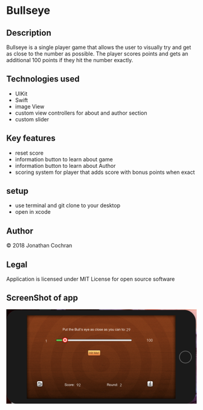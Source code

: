 # Bullseye
## Description
Bullseye is a single player game that allows the user to visually try and get as close to the number as possible.  The player scores points and gets an additional 100 points if they hit the number exactly.
## Technologies used
- UIKit
- Swift
- image View
- custom view controllers for about and author section
- custom slider
## Key features
- reset score
- information button to learn about game
- information button to learn about Author
- scoring system for player that adds score with bonus points when exact 
## setup
- use terminal and git clone to your desktop
- open in xcode
## Author
&copy; 2018 Jonathan Cochran
## Legal
Application is licensed under MIT License for open source software
## ScreenShot of app
<img src="img/bullseyeapp.png">
